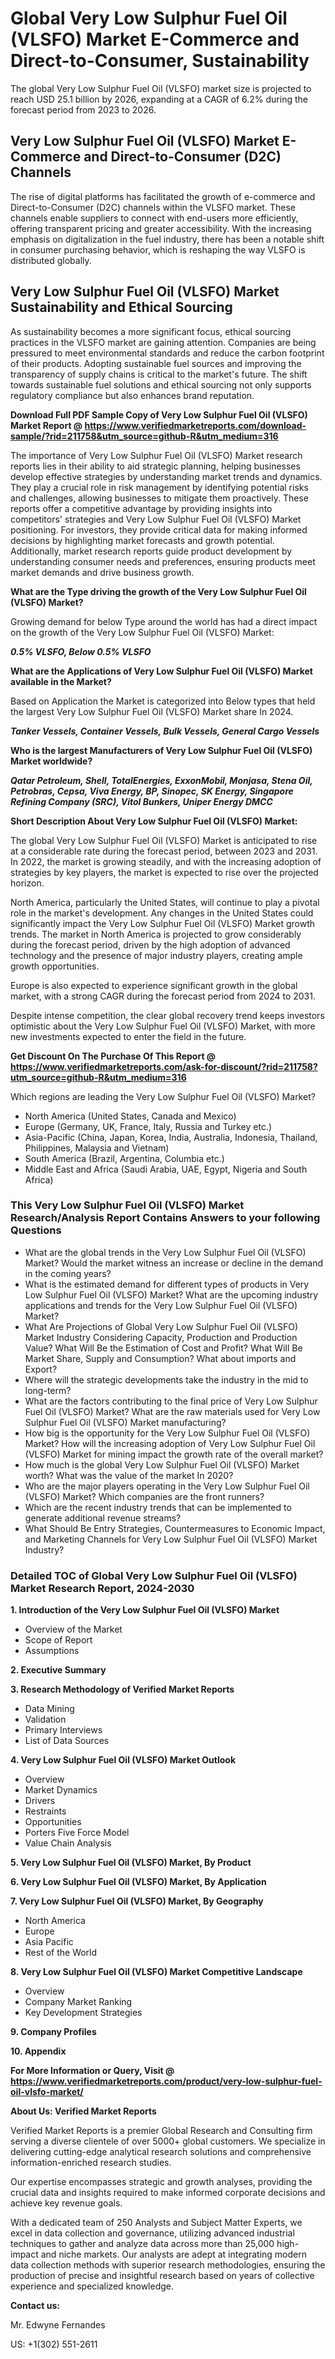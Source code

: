 <h1>Global Very Low Sulphur Fuel Oil (VLSFO) Market E-Commerce and Direct-to-Consumer, Sustainability</h1><p class=""><p>The global Very Low Sulphur Fuel Oil (VLSFO) market size is projected to reach USD 25.1 billion by 2026, expanding at a CAGR of 6.2% during the forecast period from 2023 to 2026.</p><h2>Very Low Sulphur Fuel Oil (VLSFO) Market E-Commerce and Direct-to-Consumer (D2C) Channels</h2><p>The rise of digital platforms has facilitated the growth of e-commerce and Direct-to-Consumer (D2C) channels within the VLSFO market. These channels enable suppliers to connect with end-users more efficiently, offering transparent pricing and greater accessibility. With the increasing emphasis on digitalization in the fuel industry, there has been a notable shift in consumer purchasing behavior, which is reshaping the way VLSFO is distributed globally.</p><h2>Very Low Sulphur Fuel Oil (VLSFO) Market Sustainability and Ethical Sourcing</h2><p>As sustainability becomes a more significant focus, ethical sourcing practices in the VLSFO market are gaining attention. Companies are being pressured to meet environmental standards and reduce the carbon footprint of their products. Adopting sustainable fuel sources and improving the transparency of supply chains is critical to the market's future. The shift towards sustainable fuel solutions and ethical sourcing not only supports regulatory compliance but also enhances brand reputation.</p></p><p class=""><strong>Download Full PDF Sample Copy of Very Low Sulphur Fuel Oil (VLSFO) Market Report @ <a href="https://www.verifiedmarketreports.com/download-sample/?rid=211758&utm_source=github-R&utm_medium=316" target="_blank">https://www.verifiedmarketreports.com/download-sample/?rid=211758&utm_source=github-R&utm_medium=316</a></strong></p><p>The importance of&nbsp;Very Low Sulphur Fuel Oil (VLSFO) Market research reports lies in their ability to aid strategic planning, helping businesses develop effective strategies by understanding market trends and dynamics. They play a crucial role in risk management by identifying potential risks and challenges, allowing businesses to mitigate them proactively. These reports offer a competitive advantage by providing insights into competitors' strategies and Very Low Sulphur Fuel Oil (VLSFO) Market positioning. For investors, they provide critical data for making informed decisions by highlighting market forecasts and growth potential. Additionally, market research reports guide product development by understanding consumer needs and preferences, ensuring products meet market demands and drive business growth.</p><p><strong>What are the&nbsp;Type driving the growth of the Very Low Sulphur Fuel Oil (VLSFO) Market?</strong></p><p id="" class="">Growing demand for below Type around the world has had a direct impact on the growth of the Very Low Sulphur Fuel Oil (VLSFO) Market:</p><p class=""><em><strong>0.5% VLSFO, Below 0.5% VLSFO</strong></em></p><p class=""><strong>What are the&nbsp;Applications&nbsp;of Very Low Sulphur Fuel Oil (VLSFO) Market available in the Market?</strong></p><p id="" class="">Based on Application the Market is categorized into Below types that held the largest Very Low Sulphur Fuel Oil (VLSFO) Market share In 2024.</p><p class=""><em><strong>Tanker Vessels, Container Vessels, Bulk Vessels, General Cargo Vessels</strong></em></p><p class=""><strong>Who is the largest Manufacturers of Very Low Sulphur Fuel Oil (VLSFO) Market worldwide?</strong></p><p><em><strong>Qatar Petroleum, Shell, TotalEnergies, ExxonMobil, Monjasa, Stena Oil, Petrobras, Cepsa, Viva Energy, BP, Sinopec, SK Energy, Singapore Refining Company (SRC), Vitol Bunkers, Uniper Energy DMCC</strong></em></p><p id="" class=""><strong>Short Description About Very Low Sulphur Fuel Oil (VLSFO) Market:</strong></p><p>The global Very Low Sulphur Fuel Oil (VLSFO) Market is anticipated to rise at a considerable rate during the forecast period, between 2023 and 2031. In 2022, the market is growing steadily, and with the increasing adoption of strategies by key players, the market is expected to rise over the projected horizon.</p><p>North America, particularly the United States, will continue to play a pivotal role in the market's development. Any changes in the United States could significantly impact the Very Low Sulphur Fuel Oil (VLSFO) Market growth trends. The market in North America is projected to grow considerably during the forecast period, driven by the high adoption of advanced technology and the presence of major industry players, creating ample growth opportunities.</p><p>Europe is also expected to experience significant growth in the global market, with a strong CAGR during the forecast period from 2024 to 2031.</p><p>Despite intense competition, the clear global recovery trend keeps investors optimistic about the Very Low Sulphur Fuel Oil (VLSFO) Market, with more new investments expected to enter the field in the future.</p><p id="" class=""><strong>Get Discount On The Purchase Of This Report @ <a href="https://www.verifiedmarketreports.com/ask-for-discount/?rid=211758?utm_source=github-R&utm_medium=316" target="_blank">https://www.verifiedmarketreports.com/ask-for-discount/?rid=211758?utm_source=github-R&utm_medium=316</a></strong></p><p class="">Which regions are leading the Very Low Sulphur Fuel Oil (VLSFO) Market?</p><ul><li>North America (United States, Canada and Mexico)</li><li>Europe (Germany, UK, France, Italy, Russia and Turkey etc.)</li><li>Asia-Pacific (China, Japan, Korea, India, Australia, Indonesia, Thailand, Philippines, Malaysia and Vietnam)</li><li>South America (Brazil, Argentina, Columbia etc.)</li><li>Middle East and Africa (Saudi Arabia, UAE, Egypt, Nigeria and South Africa)</li></ul><h3 id="" class="">This Very Low Sulphur Fuel Oil (VLSFO) Market Research/Analysis Report Contains Answers to your following Questions</h3><ul><li>What are the global trends in the Very Low Sulphur Fuel Oil (VLSFO) Market? Would the market witness an increase or decline in the demand in the coming years?</li><li>What is the estimated demand for different types of products in Very Low Sulphur Fuel Oil (VLSFO) Market? What are the upcoming industry applications and trends for the Very Low Sulphur Fuel Oil (VLSFO) Market?</li><li>What Are Projections of Global Very Low Sulphur Fuel Oil (VLSFO) Market Industry Considering Capacity, Production and Production Value? What Will Be the Estimation of Cost and Profit? What Will Be Market Share, Supply and Consumption? What about imports and Export?</li><li>Where will the strategic developments take the industry in the mid to long-term?</li><li>What are the factors contributing to the final price of Very Low Sulphur Fuel Oil (VLSFO) Market? What are the raw materials used for Very Low Sulphur Fuel Oil (VLSFO) Market manufacturing?</li><li>How big is the opportunity for the Very Low Sulphur Fuel Oil (VLSFO) Market? How will the increasing adoption of Very Low Sulphur Fuel Oil (VLSFO) Market for mining impact the growth rate of the overall market?</li><li>How much is the global Very Low Sulphur Fuel Oil (VLSFO) Market worth? What was the value of the market In 2020?</li><li>Who are the major players operating in the Very Low Sulphur Fuel Oil (VLSFO) Market? Which companies are the front runners?</li><li>Which are the recent industry trends that can be implemented to generate additional revenue streams?</li><li>What Should Be Entry Strategies, Countermeasures to Economic Impact, and Marketing Channels for Very Low Sulphur Fuel Oil (VLSFO) Market Industry?</li></ul><h3 id="" class="">Detailed TOC of Global Very Low Sulphur Fuel Oil (VLSFO) Market Research Report, 2024-2030</h3><p id="" class=""><strong>1. Introduction of the Very Low Sulphur Fuel Oil (VLSFO) Market</strong></p><ul><li>Overview of the Market</li><li>Scope of Report</li><li>Assumptions</li></ul><p id="" class=""><strong>2. Executive Summary</strong></p><p id="" class=""><strong>3. Research Methodology of Verified Market Reports</strong></p><ul><li>Data Mining</li><li>Validation</li><li>Primary Interviews</li><li>List of Data Sources</li></ul><p id="" class=""><strong>4. Very Low Sulphur Fuel Oil (VLSFO) Market Outlook</strong></p><ul><li>Overview</li><li>Market Dynamics</li><li>Drivers</li><li>Restraints</li><li>Opportunities</li><li>Porters Five Force Model</li><li>Value Chain Analysis</li></ul><p id="" class=""><strong>5. Very Low Sulphur Fuel Oil (VLSFO) Market, By Product</strong></p><p id="" class=""><strong>6. Very Low Sulphur Fuel Oil (VLSFO) Market, By Application</strong></p><p id="" class=""><strong>7. Very Low Sulphur Fuel Oil (VLSFO) Market, By Geography</strong></p><ul><li>North America</li><li>Europe</li><li>Asia Pacific</li><li>Rest of the World</li></ul><p id="" class=""><strong>8. Very Low Sulphur Fuel Oil (VLSFO) Market Competitive Landscape</strong></p><ul><li>Overview</li><li>Company Market Ranking</li><li>Key Development Strategies</li></ul><p id="" class=""><strong>9. Company Profiles</strong></p><p id="" class=""><strong>10. Appendix</strong></p><p id="" class=""><strong>For More Information or Query, Visit @ <a href="https://www.verifiedmarketreports.com/product/very-low-sulphur-fuel-oil-vlsfo-market/" target="_blank">https://www.verifiedmarketreports.com/product/very-low-sulphur-fuel-oil-vlsfo-market/</a></strong></p><p id="" class=""><strong>About Us: Verified Market Reports</strong></p><p id="" class="">Verified Market Reports is a premier Global Research and Consulting firm serving a diverse clientele of over 5000+ global customers. We specialize in delivering cutting-edge analytical research solutions and comprehensive information-enriched research studies.</p><p id="" class="">Our expertise encompasses strategic and growth analyses, providing the crucial data and insights required to make informed corporate decisions and achieve key revenue goals.</p><p id="" class="">With a dedicated team of 250 Analysts and Subject Matter Experts, we excel in data collection and governance, utilizing advanced industrial techniques to gather and analyze data across more than 25,000 high-impact and niche markets. Our analysts are adept at integrating modern data collection methods with superior research methodologies, ensuring the production of precise and insightful research based on years of collective experience and specialized knowledge.</p><p id="" class=""><strong>Contact us:</strong></p><p id="" class="">Mr. Edwyne Fernandes</p><p id="" class="">US: +1(302) 551-2611</p>